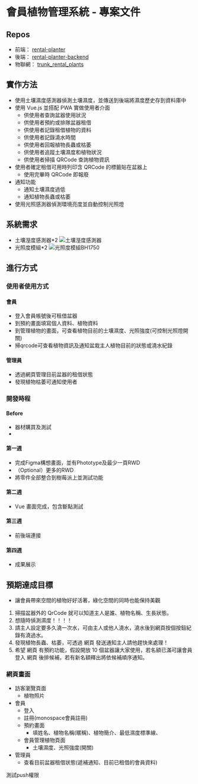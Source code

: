 
# 會員植物管理系統 - 專案文件

## Repos
- 前端： [rental-planter](https://github.com/monosparta/rental-planter)
- 後端： [rental-planter-backend](https://github.com/monosparta/rental-planter-backend)
- 物聯網： [trunk_rental_plants](https://github.com/monosparta/trunk_rental_plants)

## 實作方法
- 使用土壤濕度感測器偵測土壤濕度，並傳送到後端將濕度歷史存到資料庫中
- 使用 Vue.js 並搭配 PWA 實做使用者介面
    - 供使用者查詢盆器使用狀況
    - 供使用者預約或排隊盆器租借
    - 供使用者記錄租借植物的資料
    - 供使用者記錄澆水時間
    - 供使用者回報植物長蟲或枯萎
    - 供使用者追蹤土壤濕度和植物狀況
    - 供使用者掃描 QRCode 查詢植物資訊
- 使用者確定租借可用時列印含 QRCode 的標籤貼在盆器上
    - 使用完畢時 QRCode 即報廢
- 通知功能
    - 通知土壤濕度過低
    - 通知植物長蟲或枯萎
- 使用光照感測器偵測環境亮度並自動控制光照燈

## 系統需求
- 土壤溼度感測器*2
![土壤溼度感測器](https://i.imgur.com/kl3HXhI.png)
- 光照度模組*2
![光照度模組BH1750](https://i.imgur.com/AJ6FDYY.png)



## 進行方式

### 使用者使用方式

#### 會員
- 登入會員帳號後可租借盆器
- 到預約畫面填寫個人資料、植物資料
- 到管理植物的畫面，可查看植物目前的土壤濕度、光照強度(可控制光照燈開關)
- 掃qrcode可查看植物資訊及通知盆栽主人植物目前的狀態或澆水紀錄

#### 管理員
- 透過網頁管理目前盆器的租借狀態
- 發現植物枯萎可通知使用者

### 開發時程

#### Before
- 器材購買及測試
- 

#### 第一週

- 完成Figma構想畫面，並有Phototype及最少一頁RWD
- （Optional）更多的RWD
- 將零件全部整合到樹莓派上並測試功能

#### 第二週

- Vue 畫面完成，包含斷點測試

#### 第三週

- 前後端連接

#### 第四週

- 成果展示

## 預期達成目標

- 讓會員帶來空間的植物好好活著，綠化空間的同時也能保持美觀
1. 掃描盆器外的 QrCode 就可以知道主人是誰、植物名稱、生長狀態。
2. 想隨時偵測濕度！！！！
3. 請主人設定要多久澆一次水，可由主人或他人澆水，澆水後到網頁按個按鈕紀錄有澆過水。
4. 發現植物長蟲、枯萎，可透過 網頁 發送通知主人請他趕快來處理！
5. 希望 網頁 有預約功能，假設開放 10 個盆器讓大家使用，若名額已滿可讓會員登入 網頁 後排候補，若有新名額釋出將依候補順序通知。

### 網頁畫面
- 訪客瀏覽頁面
    - 植物照片
- 會員 
    - 登入
    - 註冊(monospace會員註冊)
    - 預約畫面
        - 填姓名、植物名稱(暱稱)、植物簡介、最低濕度標準線、
    - 會員管理植物頁面
        - 土壤濕度、光照強度(開關)
- 管理員
    - 查看目前盆器租借狀態(遞補通知、目前已租借的會員資料) 

測試push權限
